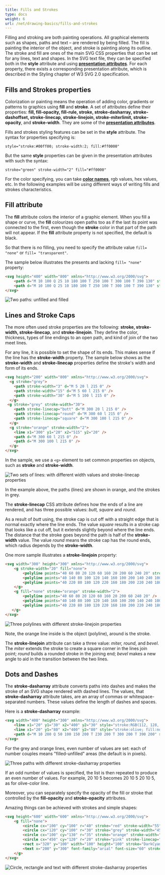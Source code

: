 ```yaml
---
title: Fills and Strokes
type: docs
weight: 6
url: /net/drawing-basics/fills-and-strokes
---
```

<link href="./../../style.css" rel="stylesheet" type="text/css" />

Filling and stroking are both painting operations. All graphical elements such as shapes, paths and text – are rendered by being filled. The fill is painting the interior of the object, and stroke is painting along its outline. The stroke and fill are ones of the main SVG CSS properties that can be set for any lines, text and shapes. In the SVG text file, they can be specified both in the **style** attribute and using **[presentation attributes](https://www.w3.org/TR/2018/CR-SVG2-20181004/styling.html#TermPresentationAttribute)**. For each property, there exists a corresponding presentation attribute, which is described in the Styling chapter of W3 SVG 2.0 specification.

 

## **Fills and Strokes properties**

Colorization or painting means the operation of adding color, gradients or patterns to graphics using **fill** and **stroke**. A set of attributes define their properties: **fill, fill-opacity, fill-rule, stroke, stroke-dasharray, stroke-dashoffset, stroke-linecap, stroke-linejoin, stroke-miterlimit, stroke-opacity**, and **stroke-width**. They are some of the **[presentation attributes](https://www.w3.org/TR/2018/CR-SVG2-20181004/styling.html#TermPresentationAttribute)**.

Fills and strokes styling features can be set in the **style** attribute. The syntax for properties specifying is: 

`style="stroke:#00ff00; stroke-width:2; fill:#ff0000"`

But the same **style** properties can be given in the presentation attributes with such the syntax:

`stroke="green" stroke-width="2" fill="#ff0000"`

For the color specifying, you can take **[color names](https://en.wikipedia.org/wiki/List_of_colors:_A–F)**, rgb values, hex values, etc. In the following examples will be using different ways of writing fills and strokes characteristics. 





## **Fill** **attribute**

The **fill** attribute colors the interior of a graphic element. When you fill a shape or curve, the **fill** colourizes open paths too as if the last its point was connected to the first, even though the **stroke** color in that part of the path will not appear. If the **fill** attribute property is not specified, the default is black.

So that there is no filling, you need to specify the attribute value `fill= "none"` or `fill= "transparent"`.

The sample below illustrates the presents and lacking `fill= "none"` property:
```html {linenos=inline,linenostart=1}
<svg height="400" width="800" xmlns="http://www.w3.org/2000/svg">
    <path d="M 10 100 Q 25 10 180 100 T 250 100 T 300 100 T 390 130" stroke="red" stroke-width="3" fill="none" />
    <path d="M 10 100 Q 25 10 180 100 T 250 100 T 300 100 T 390 130" stroke="red" stroke-width="3" transform="translate(0 125)" />
</svg>
```
![Two paths: unfilled and filled](two_paths.png#center)

## **Lines and Stroke Caps**

The more often used stroke properties are the following: **stroke, stroke-width, stroke-linecap**, and **stroke-linejoin**. They define the color, thickness, types of line endings to an open path, and kind of join of the two meet lines.

For any line, it is possible to set the shape of its ends. This makes sense if the line has the **stroke-width** property. The sample below shows as the **stroke-width** and **stroke-linecap** properties define the stroke's width and form of its ends.
```html {linenos=inline,linenostart=1}
<svg height="200" width="800" xmlns="http://www.w3.org/2000/svg">
  <g stroke="grey">
    <path stroke-width="3" d="M 5 20 l 215 0" />
    <path stroke-width="15" d="M 5 60 l 215 0" />
    <path stroke-width="30" d="M 5 100 l 215 0" />
  </g>
 <g stroke="grey" stroke-width="30">
    <path stroke-linecap="butt" d="M 300 20 l 215 0" />
    <path stroke-linecap="round" d="M 300 60 l 215 0" />
    <path stroke-linecap="square" d="M 300 100 l 215 0" />
  </g>
  <g stroke="orange" stroke-width="2">
    <line x1="300" y1="20" x2="515" y2="20" />
    <path d="M 300 60 l 215 0" />
    <path d="M 300 100 l 215 0" />
  </g>
</svg>
```
In the sample, we use a `<g>` element to set common properties on objects, such as **stroke** and **stroke-width**. 

![Two sets of lines: with different width values and stroke-linecap properties](lines.png#center)

In the example above, the paths (lines) are shown in orange, and the strokes in grey.

The **stroke-linecap** CSS attribute defines how the ends of a line are rendered, and has three possible values: *butt, square* and *round*.

As a result of *butt* using, the stroke cap is cut off with a straight edge that is normal exactly where the line ends. The value *square* results in a stroke cap that looks like a cut off, but it extends slightly beyond where the line ends. The distance that the stroke goes beyond the path is half of the **stroke-width** value. The value *round* means the stroke cap has the round ends, which radius depends by the **stroke-width**.

One more sample illustrates a **stroke-linejoin** property:
```html {linenos=inline,linenostart=1}
<svg width="300" height="300" xmlns="http://www.w3.org/2000/svg">
    <g stroke-width="20" fill="none">
        <polyline points="40 60 80 20 120 60 160 20 200 60 240 20" stroke="grey" stroke-linecap="butt"  stroke-linejoin="miter" />
        <polyline points="40 140 80 100 120 140 160 100 200 140 240 100" stroke="#CD5C5C" stroke-linecap="round" stroke-linejoin="round" />
        <polyline points="40 220 80 180 120 220 160 180 200 220 240 180" stroke="black"  stroke-linecap="square" stroke-linejoin="bevel" />
    </g>
    <g fill="none" stroke="orange" stroke-width="2">
        <polyline points="40 60 80 20 120 60 160 20 200 60 240 20" />
        <polyline points="40 140 80 100 120 140 160 100 200 140 240 100" />
        <polyline points="40 220 80 180 120 220 160 180 200 220 240 180" />
   </g>
</svg>
```
![Three polylines with different stroke-linejoin properties](linejoin.png#center)

Note, the orange line inside is the object (polyline), around is the stroke.

The **stroke-linejoin** attribute can take a three value: *miter, round*, and *bevel*. The *miter* extends the stroke to create a square corner in the lines join point; *round* builds a rounded stroke in the joining end; *bevel* makes a new angle to aid in the transition between the two lines.

## **Dots and Dashes**

The **stroke-dasharray** attribute converts paths into dashes and makes the stroke of an SVG shape rendered with dashed lines. The values, that **stroke-dasharray** attribute takes, are an array of commas or whitespace-separated numbers. These values define the length of dashes and spaces.

Here is a **stroke-dasharray** example:
```html {linenos=inline,linenostart=1}
<svg width="400" height="300" xmlns="http://www.w3.org/2000/svg">
    <line x1="20" y1="30" x2="400" y2="30" style="stroke:RGB(112, 128, 144); fill:none; stroke-width:10; stroke-dasharray:10 5;" />
    <line x1="20" y1="80" x2="400" y2="80" style="stroke:olive; fill:none; stroke-width: 20; stroke-dasharray: 20 10 5;" />
    <path d="M 10 200 Q 50 100 150 200 T 230 200 T 300 200 T 390 200" stroke="#FF8C00" stroke-width="8" fill="none" stroke-linecap="round" stroke-dasharray="15 10 2 8" />
</svg>
```
For the grey and orange lines, even number of values are set: each of number couples means "filled-unfilled" areas (the default is in pixels).

![Three paths with different stroke-dasharray properties](dasharray.png#center)

If an odd number of values is specified, the list is then repeated to produce an even number of values. For example, 20  10  5 becomes 20  10  5  20  10  5, as for olive-color line.

Moreover, you can separately specify the opacity of the fill or stroke that controlled by the **fill-opacity** and **stroke-opacity** attributes.

Amazing things can be achieved with strokes and simple shapes:

```html {linenos=inline,linenostart=1}
<svg height="600" width="600" xmlns="http://www.w3.org/2000/svg">
    <g fill="none">
        <circle cx="100" cy="100" r="40" stroke="red" stroke-width="55" stroke-dasharray="4,2" />
        <circle cx="120" cy="100" r="30" stroke="grey" stroke-width="45" stroke-dasharray="5,2" transform="translate(100,40)" />
        <circle cx="100" cy="130" r="35" stroke="orange" stroke-width="45" stroke-dasharray="9,3" transform="translate(30,100)" />
		<circle cx="450" cy="120" r="20" stroke="pink" stroke-linecap="round" stroke-width="20" stroke-dasharray="10,15" transform="translate(30,100)" />
        <rect x="320" y="100" width="100" height="100" stroke="DarkCyan" stroke-width="55" stroke-dasharray="7 7 3 2" />
        <text x="200" y="300" font-family="arial" font-size="60" stroke="#000080" stroke-width="3" stroke-dasharray="2 1">I love SVG!</text>
    </g>
</svg>
```

![Circle, rectangle and text with different stroke-dasharray properties](dasharray_examles.png#center)